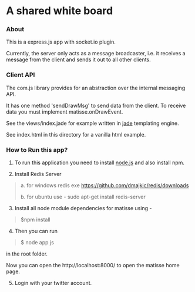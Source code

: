 # A shared white board

### About

This is a express.js app with socket.io plugin.

Currently, the server only acts as a message broadcaster, i.e. it receives a message from the client and sends it out to all other clients.

### Client API
The com.js library provides for an abstraction over the internal messaging API.

It has one method 'sendDrawMsg' to send data from the client. To receive data you must implement matisse.onDrawEvent.

See the views/index.jade for example written in [jade](http://jade-lang.com/) templating engine.

See index.html in this directory for a vanilla html example.

### How to Run this app?
1) To run this application you need to install [node.js](http://nodejs.org) and
   also install npm.

2) Install Redis Server

>
>   a. for windows redis exe https://github.com/dmajkic/redis/downloads
>
>   b. for ubuntu use - sudo apt-get install redis-server
>
>

3) Install all node module dependencies for matisse using -

>
>   $npm install
>


4) Then you can run

>
> $ node app.js
>

in the root folder.

Now you can open the http://localhost:8000/ to open the matisse home page.

5) Login with your twitter account.

